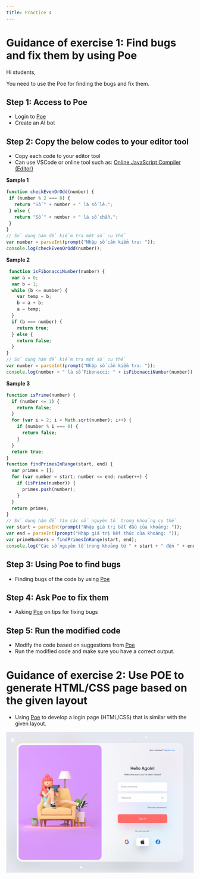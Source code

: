```yaml
---
title: Practice 4
---
```

 # Guidance of exercise 1: Find bugs and fix them by using Poe

 Hi students,

 You need to use the Poe for finding the bugs and fix them.

 ## Step 1: Access to Poe

 - Login to [Poe](https://poe.com/)
 - Create an AI bot

 ## Step 2: Copy the below codes to your editor tool
 - Copy each code to your editor tool
 - Can use VSCode or online tool such as: [Online JavaScript Compiler (Editor)](https://www.programiz.com/javascript/online-compiler/)

 **Sample 1**
 ```javascript
 function checkEvenOrOdd(number) {
  if (number % 2 === 0) {
    return "Số " + number + " là số lẻ."; 
  } else {
    return "Số " + number + " là số chẵn.";
  }
}
// Sử dụng hàm để kiểm tra một số cụ thể
var number = parseInt(prompt("Nhập số cần kiểm tra: "));
console.log(checkEvenOrOdd(number));
 ```

 **Sample 2**
```javascript
 function isFibonacciNumber(number) {
  var a = 0;
  var b = 1;
  while (b <= number) {
    var temp = b;
    b = a + b;
    a = temp;
  }
  if (b === number) {
    return true;
  } else {
    return false;
  }
}
// Sử dụng hàm để kiểm tra một số cụ thể
var number = parseInt(prompt("Nhập số cần kiểm tra: "));
console.log(number + " là số Fibonacci: " + isFibonacciNumber(number));
 ```

 **Sample 3**
```javascript
function isPrime(number) {
  if (number <= 1) {
    return false;
  }
  for (var i = 2; i < Math.sqrt(number); i++) {
    if (number % i === 0) {
      return false;
    }
  }
  return true;
}
function findPrimesInRange(start, end) {
  var primes = [];
  for (var number = start; number <= end; number++) {
    if (isPrime(number)) {
      primes.push(number);
    }
  }
  return primes;
}
// Sử dụng hàm để tìm các số nguyên tố trong khoảng cụ thể
var start = parseInt(prompt("Nhập giá trị bắt đầu của khoảng: "));
var end = parseInt(prompt("Nhập giá trị kết thúc của khoảng: "));
var primeNumbers = findPrimesInRange(start, end);
console.log("Các số nguyên tố trong khoảng từ " + start + " đến " + end + " là: " + primeNumbers);
 ```

 ## Step 3: Using Poe to find bugs
 - Finding bugs of the code by using [Poe](https://poe.com/)

 ## Step 4: Ask Poe to fix them
 - Asking [Poe](https://poe.com/) on tips for fixing bugs

 ## Step 5: Run the modified code
 - Modify the code based on suggestions from [Poe](https://poe.com/)
 - Run the modified code and make sure you have a correct output.

 # Guidance of exercise 2: Use POE to generate HTML/CSS page based on the given layout
 - Using [Poe](https://poe.com/) to develop a login page (HTML/CSS) that is similar with the given layout.

 ![](/practice4.png)